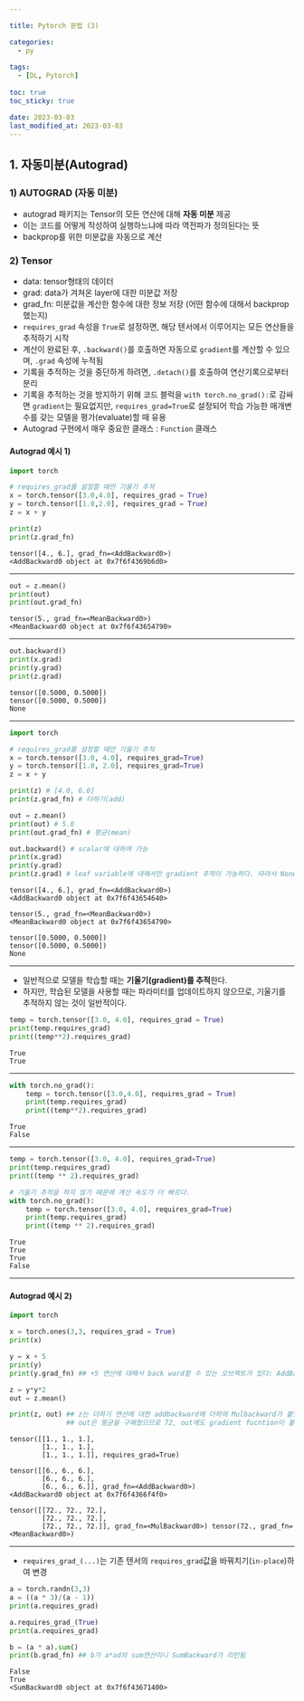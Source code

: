 ```yaml
---

title: Pytorch 문법 (3)

categories: 
  - py
  
tags:
  - [DL, Pytorch]
  
toc: true
toc_sticky: true

date: 2023-03-03
last_modified_at: 2023-03-03
---
```


## 1. 자동미분(Autograd)

### 1) AUTOGRAD (자동 미분)
- autograd 패키지는 Tensor의 모든 연산에 대해 **자동 미분** 제공
- 이는 코드를 어떻게 작성하여 실행하느냐에 따라 역전파가 정의된다는 뜻
- backprop를 위한 미분값을 자동으로 계산

### 2) Tensor
- data: tensor형태의 데이터
- grad: data가 겨쳐온 layer에 대한 미분값 저장
- grad_fn: 미분값을 계산한 함수에 대한 정보 저장 (어떤 함수에 대해서 backprop 했는지)
- `requires_grad` 속성을 `True`로 설정하면, 해당 텐서에서 이루어지는 모든 연산들을 추적하기 시작
- 계산이 완료된 후, `.backward()`를 호출하면 자동으로 `gradient`를 계산할 수 있으며, `.grad` 속성에 누적됨
- 기록을 추적하는 것을 중단하게 하려면, `.detach()`를 호출하여 연산기록으로부터 분리
- 기록을 추적하는 것을 방지하기 위해 코드 블럭을 `with torch.no_grad():`로 감싸면 `gradient`는 필요없지만, `requires_grad=True`로 설정되어 학습 가능한 매개변수를 갖는 모델을 평가(evaluate)할 때 유용
- Autograd 구현에서 매우 중요한 클래스 : `Function` 클래스

#### Autograd 예시 1)

```python
import torch

# requires_grad를 설정할 때만 기울기 추적
x = torch.tensor([3.0,4.0], requires_grad = True)
y = torch.tensor([1.0,2.0], requires_grad = True)
z = x + y

print(z) 
print(z.grad_fn)
```
```
tensor([4., 6.], grad_fn=<AddBackward0>)
<AddBackward0 object at 0x7f6f4369b6d0>
```
---------------------------------------------------------------------------------------
```python
out = z.mean()
print(out)
print(out.grad_fn)
```
```
tensor(5., grad_fn=<MeanBackward0>)
<MeanBackward0 object at 0x7f6f43654790>
```
---------------------------------------------------------------------------------------
```python
out.backward()
print(x.grad)
print(y.grad)
print(z.grad)
```
```
tensor([0.5000, 0.5000])
tensor([0.5000, 0.5000])
None
```
---------------------------------------------------------------------------------------
```python
import torch

# requires_grad를 설정할 때만 기울기 추적
x = torch.tensor([3.0, 4.0], requires_grad=True)
y = torch.tensor([1.0, 2.0], requires_grad=True)
z = x + y

print(z) # [4.0, 6.0]
print(z.grad_fn) # 더하기(add)

out = z.mean()
print(out) # 5.0
print(out.grad_fn) # 평균(mean)

out.backward() # scalar에 대하여 가능
print(x.grad)
print(y.grad)
print(z.grad) # leaf variable에 대해서만 gradient 추적이 가능하다. 따라서 None. 즉, x,y 에 대해서만 gradient 값 추적 가능
```
```
tensor([4., 6.], grad_fn=<AddBackward0>)
<AddBackward0 object at 0x7f6f43654640>

tensor(5., grad_fn=<MeanBackward0>)
<MeanBackward0 object at 0x7f6f43654790>

tensor([0.5000, 0.5000])
tensor([0.5000, 0.5000])
None
```
---------------------------------------------------------------------------------------

- 일반적으로 모델을 학습할 때는 **기울기(gradient)를 추적**한다.
- 하지만, 학습된 모델을 사용할 때는 파라미터를 업데이트하지 않으므로, 기울기를 추적하지 않는 것이 일반적이다.

```python
temp = torch.tensor([3.0, 4.0], requires_grad = True)
print(temp.requires_grad)
print((temp**2).requires_grad)
```
```
True
True
```
---------------------------------------------------------------------------------------
```python
with torch.no_grad():
    temp = torch.tensor([3.0,4.0], requires_grad = True)
    print(temp.requires_grad)
    print((temp**2).requires_grad)
```
```
True
False
```
---------------------------------------------------------------------------------------
```python
temp = torch.tensor([3.0, 4.0], requires_grad=True)
print(temp.requires_grad)
print((temp ** 2).requires_grad)

# 기울기 추적을 하지 않기 때문에 계산 속도가 더 빠르다.
with torch.no_grad():
    temp = torch.tensor([3.0, 4.0], requires_grad=True)
    print(temp.requires_grad)
    print((temp ** 2).requires_grad)
```
```
True
True
True
False
```
---------------------------------------------------------------------------------------

#### Autograd 예시 2)

```python
import torch

x = torch.ones(3,3, requires_grad = True)
print(x)

y = x + 5
print(y)
print(y.grad_fn) ## +5 연산에 대해서 back ward할 수 있는 오브젝트가 있다: AddBackward0

z = y*y*2
out = z.mean()

print(z, out) ## z는 더하기 연산에 대한 addbackward에 더하여 Mulbackward가 붙었고,
              ## out은 평균을 구해줬으므로 72, out에도 gradient fucntion이 붙었는데 meanbackward가 붙음)
```
```
tensor([[1., 1., 1.],
        [1., 1., 1.],
        [1., 1., 1.]], requires_grad=True)
        
tensor([[6., 6., 6.],
        [6., 6., 6.],
        [6., 6., 6.]], grad_fn=<AddBackward0>)
<AddBackward0 object at 0x7f6f4366f4f0>

tensor([[72., 72., 72.],
        [72., 72., 72.],
        [72., 72., 72.]], grad_fn=<MulBackward0>) tensor(72., grad_fn=<MeanBackward0>)
```
---------------------------------------------------------------------------------------

- `requires_grad_(...)`는 기존 텐서의 `requires_grad`값을 바꿔치기(`in-place`)하여 변경

```python
a = torch.randn(3,3)
a = ((a * 3)/(a - 1))
print(a.requires_grad)

a.requires_grad_(True)
print(a.requires_grad)

b = (a * a).sum()
print(b.grad_fn) ## b가 a*ad의 sum연산이니 SumBackward가 리턴됨
```
```
False
True
<SumBackward0 object at 0x7f6f43671400>
```
